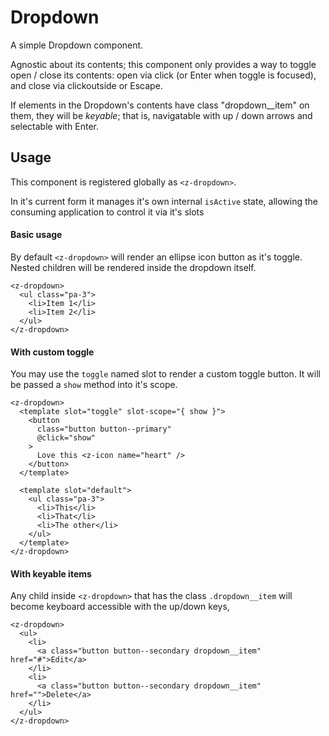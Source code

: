# Dropdown

A simple Dropdown component.

Agnostic about its contents; this component only provides a way to toggle
open / close its contents: open via click (or Enter when toggle is focused),
and close via clickoutside or Escape.

If elements in the Dropdown's contents have class "dropdown__item" on them,
they will be _keyable_; that is, navigatable with up / down arrows and
selectable with Enter.

## Usage

This component is registered globally as `<z-dropdown>`.

In it's current form it manages it's own internal `isActive` state, allowing the consuming application to control it via
it's slots

#### Basic usage

By default `<z-dropdown>` will render an ellipse icon button as it's toggle. Nested children will be rendered inside the dropdown itself.

```
<z-dropdown>
  <ul class="pa-3">
    <li>Item 1</li>
    <li>Item 2</li>
  </ul>
</z-dropdown>
```

#### With custom toggle

You may use the `toggle` named slot to render a custom toggle button. It will be passed a `show` method into it's scope.

```
<z-dropdown>
  <template slot="toggle" slot-scope="{ show }">
    <button
      class="button button--primary"
      @click="show"
    >
      Love this <z-icon name="heart" />
    </button>
  </template>

  <template slot="default">
    <ul class="pa-3">
      <li>This</li>
      <li>That</li>
      <li>The other</li>
    </ul>
  </template>
</z-dropdown>
```

#### With keyable items

Any child inside `<z-dropdown>` that has the class `.dropdown__item` will become keyboard accessible with the up/down keys,

```
<z-dropdown>
  <ul>
    <li>
      <a class="button button--secondary dropdown__item" href="#">Edit</a>
    </li>
    <li>
      <a class="button button--secondary dropdown__item" href="">Delete</a>
    </li>
  </ul>
</z-dropdown>
```